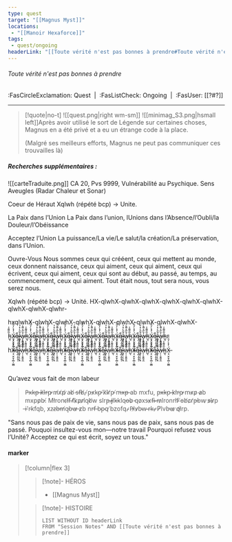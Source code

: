 ```yaml
---
type: quest
target: "[[Magnus Myst]]"
locations:
 - "[[Manoir Hexaforce]]"
tags:
 - quest/ongoing
headerLink: "[[Toute vérité n'est pas bonnes à prendre#Toute vérité n'est pas bonnes à prendre]]"
---
```

###### Toute vérité n'est pas bonnes à prendre
<span class="sub2">:FasCircleExclamation: Quest&nbsp;&nbsp;|&nbsp;&nbsp;:FasListCheck: Ongoing&nbsp;&nbsp;|&nbsp;&nbsp;:FasUser: [[?#?]]</span>
___

> [!quote|no-t]
>![[quest.png|right wm-sm]] ![[minimag_S3.png|hsmall left]]Après avoir utilisé le sort de Légende sur certaines choses, Magnus en a été privé et a eu un étrange code à la place. 
>
> (Malgré ses meilleurs efforts, Magnus ne peut pas communiquer ces trouvailles là)
>

##### Recherches supplémentaires :
![[carteTraduite.png]]
CA 20, Pvs 9999, Vulnérabilité au Psychique. Sens Aveugles (Radar Chaleur et Sonar)


Coeur de Héraut
Xqlwh (répété bcp) → Unite.

La Paix dans l’Union
La Paix dans l’union, lUnions dans l’Absence/l’Oubli/la Douleur/l’Obéissance  

Acceptez l’Union
La puissance/La vie/Le salut/la création/La préservation, dans l’Union.

Ouvre-Vous
Nous sommes ceux qui crééent, ceux qui mettent au monde, ceux donnent naissance, ceux qui aiment, ceux qui aiment, ceux qui écrivent, ceux qui aiment, ceux qui sont au début, au passé, au temps, au commencement, ceux qui aiment. Tout était nous, tout sera nous, vous serez nous.
 
Xqlwh (répété bcp) → Unité.
HX-qlwhX-qlwhX-qlwhX-qlwhX-qlwhX-qlwhX-qlwhX-qlwhX-qlwhr-

hxqlwhX-qlwhX-qlwhX-qlwhX-qlwhX-qlwhX-qlwhX-qlwhX-qlwhX-

h̴̺͉̃̎͌̾X̶͉͉̮̦̬̜̻̦͖̻́̓̽̀̒̑̈́q̶̪͔̭̖̱͕̏̄ḽ̴̡̹̩̖͕̘̑̋̀̇̽̉͘w̶̗̦͕̮͍̬̼̓̏̃͐͌̀͗h̴̺͉̃̎͌̾X̶͉͉̮̦̬̜̻̦͖̻́̓̽̀̒̑̈́q̶̪͔̭̖̱͕̏̄ḽ̴̡̹̩̖͕̘̑̋̀̇̽̉͘w̶̗̦͕̮͍̬̼̓̏̃͐͌̀͗h̴̺͉̃̎͌̾X̶͉͉̮̦̬̜̻̦͖̻́̓̽̀̒̑̈́q̶̪͔̭̖̱͕̏̄ḽ̴̡̹̩̖͕̘̑̋̀̇̽̉͘w̶̗̦͕̮͍̬̼̓̏̃͐͌̀͗h̴̺͉̃̎͌̾X̶͉͉̮̦̬̜̻̦͖̻́̓̽̀̒̑̈́q̶̪͔̭̖̱͕̏̄ḽ̴̡̹̩̖͕̘̑̋̀̇̽̉͘w̶̗̦͕̮͍̬̼̓̏̃͐͌̀͗h̴̺͉̃̎͌̾X̶͉͉̮̦̬̜̻̦͖̻́̓̽̀̒̑̈́q̶̪͔̭̖̱͕̏̄ḽ̴̡̹̩̖͕̘̑̋̀̇̽̉͘w̶̗̦͕̮͍̬̼̓̏̃͐͌̀͗h̴̺͉̃̎͌̾X̶͉͉̮̦̬̜̻̦͖̻́̓̽̀̒̑̈́q̶̪͔̭̖̱͕̏̄ḽ̴̡̹̩̖͕̘̑̋̀̇̽̉͘w̶̗̦͕̮͍̬̼̓̏̃͐͌̀͗h̴̺͉̃̎͌̾X̶͉͉̮̦̬̜̻̦͖̻́̓̽̀̒̑̈́q̶̪͔̭̖̱͕̏̄ḽ̴̡̹̩̖͕̘̑̋̀̇̽̉͘w̶̗̦͕̮͍̬̼̓̏̃͐͌̀͗h̴̺͉̃̎͌̾X̶͉͉̮̦̬̜̻̦͖̻́̓̽̀̒̑̈́q̶̪͔̭̖̱͕̏̄ḽ̴̡̹̩̖͕̘̑̋̀̇̽̉͘w̶̗̦͕̮͍̬̼̓̏̃͐͌̀͗h̴̺͉̃̎͌̾X̶͉͉̮̦̬̜̻̦͖̻́̓̽̀̒̑̈́q̶̪͔̭̖̱͕̏̄ḽ̴̡̹̩̖͕̘̑̋̀̇̽̉͘w̶̗̦͕̮͍̬̼̓̏̃͐͌̀͗h̴̺͉̃̎͌̾r

hX̶͉͉̮̦̬̜̻̦͖̻́̓̽̀̒̑̈́q̶̪͔̭̖̱͕̏̄ḽ̴̡̹̩̖͕̘̑̋̀̇̽̉͘w̶̗̦͕̮͍̬̼̓̏̃͐͌̀͗h̴̺͉̃̎͌̾X̶͉͉̮̦̬̜̻̦͖̻́̓̽̀̒̑̈́q̶̪͔̭̖̱͕̏̄ḽ̴̡̹̩̖͕̘̑̋̀̇̽̉͘w̶̗̦͕̮͍̬̼̓̏̃͐͌̀͗h̴̺͉̃̎͌̾X̶͉͉̮̦̬̜̻̦͖̻́̓̽̀̒̑̈́q̶̪͔̭̖̱͕̏̄ḽ̴̡̹̩̖͕̘̑̋̀̇̽̉͘w̶̗̦͕̮͍̬̼̓̏̃͐͌̀͗h̴̺͉̃̎͌̾X̶͉͉̮̦̬̜̻̦͖̻́̓̽̀̒̑̈́q̶̪͔̭̖̱͕̏̄ḽ̴̡̹̩̖͕̘̑̋̀̇̽̉͘w̶̗̦͕̮͍̬̼̓̏̃͐͌̀͗h̴̺͉̃̎͌̾X̶͉͉̮̦̬̜̻̦͖̻́̓̽̀̒̑̈́q̶̪͔̭̖̱͕̏̄ḽ̴̡̹̩̖͕̘̑̋̀̇̽̉͘w̶̗̦͕̮͍̬̼̓̏̃͐͌̀͗h̴̺͉̃̎͌̾X̶͉͉̮̦̬̜̻̦͖̻́̓̽̀̒̑̈́q̶̪͔̭̖̱͕̏̄ḽ̴̡̹̩̖͕̘̑̋̀̇̽̉͘w̶̗̦͕̮͍̬̼̓̏̃͐͌̀͗h̴̺͉̃̎͌̾X̶͉͉̮̦̬̜̻̦͖̻́̓̽̀̒̑̈́q̶̪͔̭̖̱͕̏̄ḽ̴̡̹̩̖͕̘̑̋̀̇̽̉͘w̶̗̦͕̮͍̬̼̓̏̃͐͌̀͗h̴̺͉̃̎͌̾X̶͉͉̮̦̬̜̻̦͖̻́̓̽̀̒̑̈́q̶̪͔̭̖̱͕̏̄ḽ̴̡̹̩̖͕̘̑̋̀̇̽̉͘w̶̗̦͕̮͍̬̼̓̏̃͐͌̀͗h̴̺͉̃̎͌̾X̶͉͉̮̦̬̜̻̦͖̻́̓̽̀̒̑̈́q̶̪͔̭̖̱͕̏̄ḽ̴̡̹̩̖͕̘̑̋̀̇̽̉͘w̶̗̦͕̮͍̬̼̓̏̃͐͌̀͗h̴̺͉̃̎͌̾X̶͉͉̮̦̬̜̻̦͖̻́̓̽̀̒̑̈́



<br><br> Qu’avez vous fait de mon labeur

> P̵x̴k̵p̶ ̴k̸l̶r̵p̵ ̷m̸x̸p̸ ̷a̴b̸ ̴s̵f̶b̸,̴ ̸p̵x̷k̴p̵ ̸k̸l̴r̸p̴ ̸m̶x̶p̶ ab mxfu, p̵x̶k̵p̴ ̵k̷l̸r̵p̵ ̷m̴x̷p̷ ̴a̷b mxpp̷b̵.̸ Ml̸ron̴rl̷f̶ ̵f̸k̷p̷r̷i̸q̴b̸w slrp̶ ̴j̷l̷k̶klqo̶b̷ ̵qo̷xs̵x̷f̶i̴ ̶m̷lronrl̸f̴ ̸o̵b̸c̷r̸p̶bw ̷s̷l̶r̷p ̶i̵'r̴kfqb, x̷z̴z̴b̶m̸q̵b̵w̷ ̶z̷b nr̵f̵ ̵b̴p̴q ̸bzofq.̴ ̷P̵l̷v̷b̴w̴ ̴r̴k̴.̵ ̷P̸lvb̵w̷ ̷q̸l̷rp.
 
"Sans nous pas de paix de vie, sans nous pas de paix, sans nous pas de passé. Pouquoi insultez-vous mon—notre travail Pourquoi refusez vous l’Unité? Acceptez ce qui est écrit, soyez un tous."

#### marker
> [!column|flex 3]
> >[!note]- HÉROS
> >- [[Magnus Myst]]
> 
>>[!note]- HISTOIRE
>>```dataview
>>LIST WITHOUT ID headerLink
>>FROM "Session Notes" AND [[Toute vérité n'est pas bonnes à prendre]]

